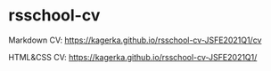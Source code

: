 # rsschool-cv
Markdown CV: https://kagerka.github.io/rsschool-cv-JSFE2021Q1/cv

HTML&CSS CV: https://kagerka.github.io/rsschool-cv-JSFE2021Q1/

